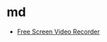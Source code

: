 # md

* [Free Screen Video Recorder](https://www.dvdvideosoft.com/fr/products/dvd/Free-Screen-Video-Recorder.htm)
